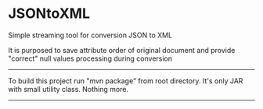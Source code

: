 # JSONtoXML

Simple streaming tool for conversion JSON to XML

It is purposed to save attribute order of original document and provide "correct" null values processing during conversion

----

To build this project run "mvn package" from root directory. It's only JAR with small utility class. Nothing more.

----
